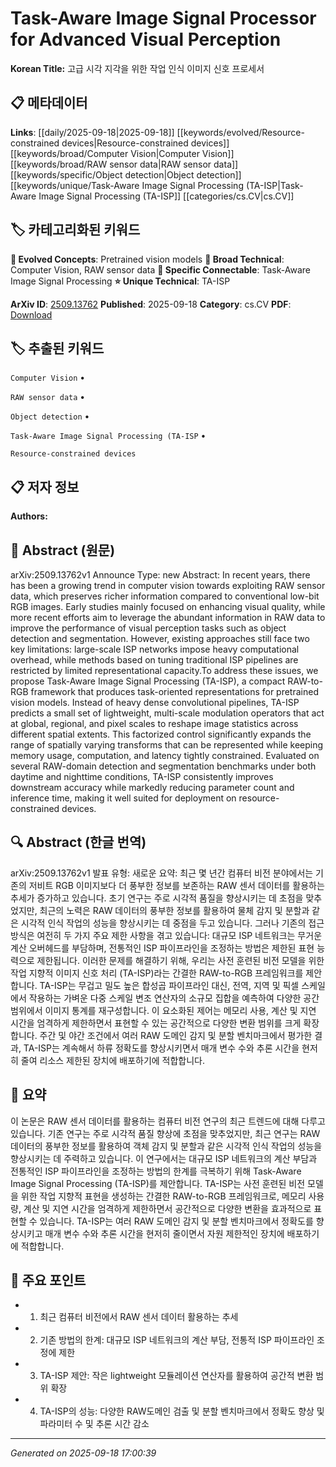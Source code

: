 
# Task-Aware Image Signal Processor for Advanced Visual Perception

**Korean Title:** 고급 시각 지각을 위한 작업 인식 이미지 신호 프로세서

## 📋 메타데이터

**Links**: [[daily/2025-09-18|2025-09-18]] [[keywords/evolved/Resource-constrained devices|Resource-constrained devices]] [[keywords/broad/Computer Vision|Computer Vision]] [[keywords/broad/RAW sensor data|RAW sensor data]] [[keywords/specific/Object detection|Object detection]] [[keywords/unique/Task-Aware Image Signal Processing (TA-ISP|Task-Aware Image Signal Processing (TA-ISP]] [[categories/cs.CV|cs.CV]]

## 🏷️ 카테고리화된 키워드
**🚀 Evolved Concepts**: Pretrained vision models
**🔬 Broad Technical**: Computer Vision, RAW sensor data
**🔗 Specific Connectable**: Task-Aware Image Signal Processing
**⭐ Unique Technical**: TA-ISP

**ArXiv ID**: [2509.13762](https://arxiv.org/abs/2509.13762)
**Published**: 2025-09-18
**Category**: cs.CV
**PDF**: [Download](https://arxiv.org/pdf/2509.13762.pdf)


## 🏷️ 추출된 키워드



`Computer Vision` • 

`RAW sensor data` • 

`Object detection` • 

`Task-Aware Image Signal Processing (TA-ISP` • 

`Resource-constrained devices`



## 📋 저자 정보

**Authors:** 

## 📄 Abstract (원문)

arXiv:2509.13762v1 Announce Type: new 
Abstract: In recent years, there has been a growing trend in computer vision towards exploiting RAW sensor data, which preserves richer information compared to conventional low-bit RGB images. Early studies mainly focused on enhancing visual quality, while more recent efforts aim to leverage the abundant information in RAW data to improve the performance of visual perception tasks such as object detection and segmentation. However, existing approaches still face two key limitations: large-scale ISP networks impose heavy computational overhead, while methods based on tuning traditional ISP pipelines are restricted by limited representational capacity.To address these issues, we propose Task-Aware Image Signal Processing (TA-ISP), a compact RAW-to-RGB framework that produces task-oriented representations for pretrained vision models. Instead of heavy dense convolutional pipelines, TA-ISP predicts a small set of lightweight, multi-scale modulation operators that act at global, regional, and pixel scales to reshape image statistics across different spatial extents. This factorized control significantly expands the range of spatially varying transforms that can be represented while keeping memory usage, computation, and latency tightly constrained. Evaluated on several RAW-domain detection and segmentation benchmarks under both daytime and nighttime conditions, TA-ISP consistently improves downstream accuracy while markedly reducing parameter count and inference time, making it well suited for deployment on resource-constrained devices.

## 🔍 Abstract (한글 번역)

arXiv:2509.13762v1 발표 유형: 새로운
요약: 최근 몇 년간 컴퓨터 비전 분야에서는 기존의 저비트 RGB 이미지보다 더 풍부한 정보를 보존하는 RAW 센서 데이터를 활용하는 추세가 증가하고 있습니다. 초기 연구는 주로 시각적 품질을 향상시키는 데 초점을 맞추었지만, 최근의 노력은 RAW 데이터의 풍부한 정보를 활용하여 물체 감지 및 분할과 같은 시각적 인식 작업의 성능을 향상시키는 데 중점을 두고 있습니다. 그러나 기존의 접근 방식은 여전히 두 가지 주요 제한 사항을 겪고 있습니다: 대규모 ISP 네트워크는 무거운 계산 오버헤드를 부담하며, 전통적인 ISP 파이프라인을 조정하는 방법은 제한된 표현 능력으로 제한됩니다. 이러한 문제를 해결하기 위해, 우리는 사전 훈련된 비전 모델을 위한 작업 지향적 이미지 신호 처리 (TA-ISP)라는 간결한 RAW-to-RGB 프레임워크를 제안합니다. TA-ISP는 무겁고 밀도 높은 합성곱 파이프라인 대신, 전역, 지역 및 픽셀 스케일에서 작용하는 가벼운 다중 스케일 변조 연산자의 소규모 집합을 예측하여 다양한 공간 범위에서 이미지 통계를 재구성합니다. 이 요소화된 제어는 메모리 사용, 계산 및 지연 시간을 엄격하게 제한하면서 표현할 수 있는 공간적으로 다양한 변환 범위를 크게 확장합니다. 주간 및 야간 조건에서 여러 RAW 도메인 감지 및 분할 벤치마크에서 평가한 결과, TA-ISP는 계속해서 하류 정확도를 향상시키면서 매개 변수 수와 추론 시간을 현저히 줄여 리소스 제한된 장치에 배포하기에 적합합니다.

## 📝 요약

이 논문은 RAW 센서 데이터를 활용하는 컴퓨터 비전 연구의 최근 트렌드에 대해 다루고 있습니다. 기존 연구는 주로 시각적 품질 향상에 초점을 맞추었지만, 최근 연구는 RAW 데이터의 풍부한 정보를 활용하여 객체 감지 및 분할과 같은 시각적 인식 작업의 성능을 향상시키는 데 주력하고 있습니다. 이 연구에서는 대규모 ISP 네트워크의 계산 부담과 전통적인 ISP 파이프라인을 조정하는 방법의 한계를 극복하기 위해 Task-Aware Image Signal Processing (TA-ISP)를 제안합니다. TA-ISP는 사전 훈련된 비전 모델을 위한 작업 지향적 표현을 생성하는 간결한 RAW-to-RGB 프레임워크로, 메모리 사용량, 계산 및 지연 시간을 엄격하게 제한하면서 공간적으로 다양한 변환을 효과적으로 표현할 수 있습니다. TA-ISP는 여러 RAW 도메인 감지 및 분할 벤치마크에서 정확도를 향상시키고 매개 변수 수와 추론 시간을 현저히 줄이면서 자원 제한적인 장치에 배포하기에 적합합니다.

## 🎯 주요 포인트


- 1. 최근 컴퓨터 비전에서 RAW 센서 데이터 활용하는 추세

- 2. 기존 방법의 한계: 대규모 ISP 네트워크의 계산 부담, 전통적 ISP 파이프라인 조정에 제한

- 3. TA-ISP 제안: 작은 lightweight 모듈레이션 연산자를 활용하여 공간적 변환 범위 확장

- 4. TA-ISP의 성능: 다양한 RAW도메인 검출 및 분할 벤치마크에서 정확도 향상 및 파라미터 수 및 추론 시간 감소


---

*Generated on 2025-09-18 17:00:39*
